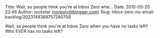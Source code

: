 Title: Wait, so people think you&#39;re at Inbox Zero whe...
Date: 2010-05-20 22:46
Author: rockstar (noreply@blogger.com)
Slug: inbox-zero-no-email-backlog/2023148389757280759

Wait, so people think you're at Inbox Zero when you have no tasks left?
Who EVER has no tasks left?

